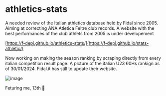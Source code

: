 # athletics-stats

A needed review of the Italian athletics database held by Fidal since 2005. Aiming at correcting ANA Atletica Feltre club records.
A website with the best performances of the club athlets from 2005 is under developement

[https://f-depi.github.io/athletics-stats/](https://f-depi.github.io/stats-athletic/)

Now working on making the season ranking by scraping directly from every italian competition result page.
A picture of the italian U23 60Hs rankign as of 30/01/2024. Fidal.it has still to update their website.

![image](https://github.com/F-Depi/stats-athletic/assets/120582465/472c8a6b-bd36-4edb-b1b8-9f39a344e310)

Feturing me, 13th 🙂
